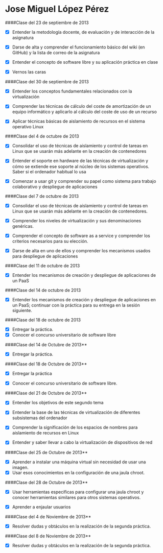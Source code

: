 Jose Miguel López Pérez
=======================

####Clase del 23 de septiembre de 2013

- [x] Entender la metodología docente, de evaluación y de interacción de la asignatura  
- [x] Darse de alta y comprender el funcionamiento básico del wiki (en GitHub) y la lista de correo de la asignatura  
- [x] Entender el concepto de software libre y su aplicación práctica en clase   
- [x] Vernos las caras 


####Clase del 30 de septiembre de 2013

- [x] Entender los conceptos fundamentales relacionados con la virtualización  
- [x] Comprender las técnicas de cálculo del coste de amortización de un equipo informático y aplicarlo al cálculo del coste de uso de un recurso	
- [x] Aplicar técnicas básicas de aislamiento de recursos en el sistema operativo Linux 
 


####Clase del 4 de octubre de 2013

- [x] Consolidar el uso de técnicas de aislamiento y control de tareas en Linux que se usarán más adelante en la creación de contenedores 	
- [x] Entender el soporte en hardware de las técnicas de virtualización y cómo se extiende ese soporte al núcleo de los sistemas operativos. Saber si el ordenador habitual lo usa 	
- [x] Comenzar a usar git y comprender su papel como sistema para trabajo colaborativo y despliegue de aplicaciones 


####Clase del 7 de octubre de 2013

- [x] Consolidar el uso de técnicas de aislamiento y control de tareas en Linux que se usarán más adelante en la creación de contenedores.
- [x] Comprender los niveles de virtualización y sus denominaciones genéricas.
- [x] Comprender el concepto de software as a service y comprender los criterios necesarios para su elección.
- [x] Darse de alta en uno de ellos y comprender los mecanismos usados para despliegue de aplicaciones


####Clase del 11 de octubre de 2013

- [x] Entender los mecanismos de creación y despliegue de aplicaciones de un PaaS

####Clase del 14 de octubre de 2013
- [x] Entender los mecanismos de creación y despliegue de aplicaciones en un PaaS; continuar con 
      la práctica para su entrega en la sesión siguiente.	

####Clase del 18 de octubre de 2013
- [x] Entregar la práctica.
- [x] Conocer el concurso universitario de software libre

####Clase del 14 de Octubre de 2013**

- [x] Entregar la práctica.


####Clase del 18 de Octubre de 2013**


- [x]  Entregar la práctica
- [x] Conocer el concurso universitario de software libre.


####Clase del 21 de Octubre de 2013**


- [x] Entender los objetivos de este segundo tema
- [x] Entender la base de las técnicas de virtualización de diferentes subsistemas del ordenador
- [x] Comprender la significación de los espacios de nombres para aislamiento de recursos en Linux
- [x] Entender y saber llevar a cabo la virtualización de dispositivos de red


####Clase del 25 de Octubre de 2013**


- [x] Aprender a instalar una máquina virtual sin necesidad de usar una imagen.
- [x] Usar esos conocimientos en la configuración de una jaula chroot.

####Clase del 28 de Octubre de 2013**


- [x] Usar herramientas específicas para configurar una jaula chroot y conocer herramientas similares para otros sistemas operativos.
- [x] Aprender a enjaular usuarios


####Clase del 4 de Noviembre de 2013**

- [x] Resolver dudas y obtáculos en la realización de la segunda práctica. 


####Clase del 8 de Noviembre de 2013**

- [x] Resolver dudas y obtáculos en la realización de la segunda práctica. 



